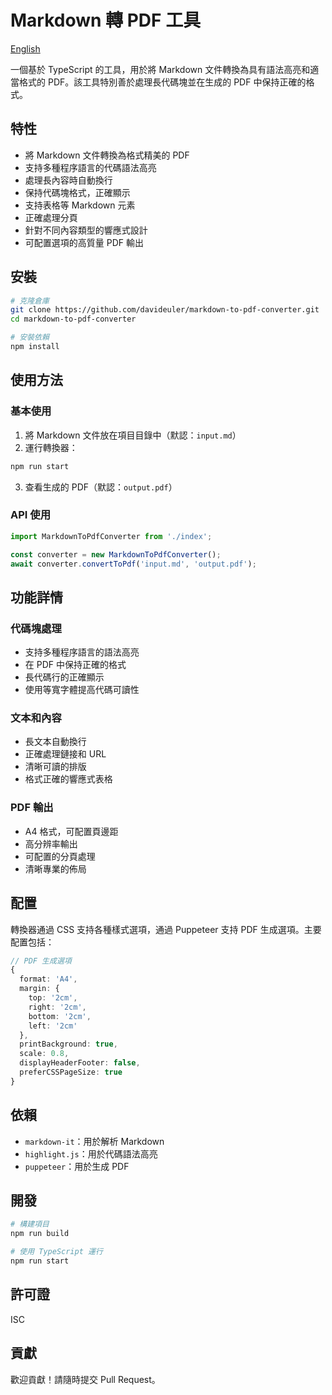 # Markdown 轉 PDF 工具

[English](README.md)

一個基於 TypeScript 的工具，用於將 Markdown 文件轉換為具有語法高亮和適當格式的 PDF。該工具特別善於處理長代碼塊並在生成的 PDF 中保持正確的格式。

## 特性

- 將 Markdown 文件轉換為格式精美的 PDF
- 支持多種程序語言的代碼語法高亮
- 處理長內容時自動換行
- 保持代碼塊格式，正確顯示
- 支持表格等 Markdown 元素
- 正確處理分頁
- 針對不同內容類型的響應式設計
- 可配置選項的高質量 PDF 輸出

## 安裝

```bash
# 克隆倉庫
git clone https://github.com/davideuler/markdown-to-pdf-converter.git
cd markdown-to-pdf-converter

# 安裝依賴
npm install
```

## 使用方法

### 基本使用

1. 將 Markdown 文件放在項目目錄中（默認：`input.md`）
2. 運行轉換器：
```bash
npm run start
```
3. 查看生成的 PDF（默認：`output.pdf`）

### API 使用

```typescript
import MarkdownToPdfConverter from './index';

const converter = new MarkdownToPdfConverter();
await converter.convertToPdf('input.md', 'output.pdf');
```

## 功能詳情

### 代碼塊處理
- 支持多種程序語言的語法高亮
- 在 PDF 中保持正確的格式
- 長代碼行的正確顯示
- 使用等寬字體提高代碼可讀性

### 文本和內容
- 長文本自動換行
- 正確處理鏈接和 URL
- 清晰可讀的排版
- 格式正確的響應式表格

### PDF 輸出
- A4 格式，可配置頁邊距
- 高分辨率輸出
- 可配置的分頁處理
- 清晰專業的佈局

## 配置

轉換器通過 CSS 支持各種樣式選項，通過 Puppeteer 支持 PDF 生成選項。主要配置包括：

```typescript
// PDF 生成選項
{
  format: 'A4',
  margin: {
    top: '2cm',
    right: '2cm',
    bottom: '2cm',
    left: '2cm'
  },
  printBackground: true,
  scale: 0.8,
  displayHeaderFooter: false,
  preferCSSPageSize: true
}
```

## 依賴

- `markdown-it`：用於解析 Markdown
- `highlight.js`：用於代碼語法高亮
- `puppeteer`：用於生成 PDF

## 開發

```bash
# 構建項目
npm run build

# 使用 TypeScript 運行
npm run start
```

## 許可證

ISC

## 貢獻

歡迎貢獻！請隨時提交 Pull Request。
